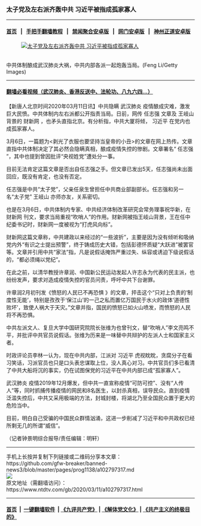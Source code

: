 ### 太子党及左右派齐轰中共 习近平被指成孤家寡人
------------------------

#### [首页](https://github.com/gfw-breaker/banned-news3/blob/master/README.md) &nbsp;&nbsp;|&nbsp;&nbsp; [手把手翻墙教程](https://github.com/gfw-breaker/guides/wiki) &nbsp;&nbsp;|&nbsp;&nbsp; [禁闻聚合安卓版](https://github.com/gfw-breaker/bn-android) &nbsp;&nbsp;|&nbsp;&nbsp; [网门安卓版](https://github.com/oGate2/oGate) &nbsp;&nbsp;|&nbsp;&nbsp; [神州正道安卓版](https://github.com/SzzdOgate/update) 



<div><div class="featured_image">
 <a href="https://i.ntdtv.com/assets/uploads/2020/03/GettyImages-80438177.jpg" target="_blank">
  <figure>
   <img alt="太子党及左右派齐轰中共 习近平被指成孤家寡人" src="https://i.ntdtv.com/assets/uploads/2020/03/GettyImages-80438177-800x450.jpg"/>
  </figure><br/>
 </a>
 <span class="caption">
  中共体制酿成武汉肺炎大祸，中共内部各派一起炮轰当局。(Feng Li/Getty Images)
 </span>
</div>
</div><hr/>

#### [翻墙必看视频（武汉肺炎、香港反送中、法轮功、八九六四...）](https://github.com/gfw-breaker/banned-news3/blob/master/pages/link3.md)

<div><div class="post_content" itemprop="articleBody">
 <p>
  【新唐人北京时间2020年03月11日讯】中共隐瞒
  <ok href="https://www.ntdtv.com/gb/武汉肺炎.htm">
   武汉肺炎
  </ok>
  疫情酿成灾难，激发巨大民愤。中共体制内左右派都公开指责当局。日前，网传
  <ok href="https://www.ntdtv.com/gb/任志强.htm">
   任志强
  </ok>
  文章及
  <ok href="https://www.ntdtv.com/gb/王岐山.htm">
   王岐山
  </ok>
  背景的
  <ok href="https://www.ntdtv.com/gb/财新网.htm">
   财新网
  </ok>
  ，也矛头直指北京。有分析指，中共大厦将倾，
  <ok href="https://www.ntdtv.com/gb/习近平.htm">
   习近平
  </ok>
  在党内也成孤家寡人。
 </p>
 <p>
  3月6日，一篇题为&lt;剥光了衣服也要坚持当皇帝的小丑&gt;的文章在网上热传。文章直指中共体制决定了其必然会隐瞒真相，酿成疫情失控的惨剧。文章署名“
  <ok href="https://www.ntdtv.com/gb/任志强.htm">
   任志强
  </ok>
  ”，其中也提到曾因批评“央视姓党”遭处分一事。
 </p>
 <p>
  目前无法肯定这篇文章是否出自任志强之手。但文章已发出5天，任志强尚未出面回应，既没有肯定，也没有否定。
 </p>
 <p>
  任志强是中共“太子党”，父亲任泉生曾担任中共商业部副部长。任志强和另一名“太子党”
  <ok href="https://www.ntdtv.com/gb/王岐山.htm">
   王岐山
  </ok>
  亦师亦友，关系密切。
 </p>
 <p>
  也是在3月6日，中共体制内专家、中共经济体制改革研究会常务理事祝华新，在
  <ok href="https://www.ntdtv.com/gb/财新网.htm">
   财新网
  </ok>
  刊文，要求当局重视“吹哨人”的作用。财新网被指王岐山背景，王在任中纪委书记时，财新网一度被视为“打虎风向标”。
 </p>
 <p>
  财新网这篇文章称，中共建政以来经过的“一些波折”，主要是因为没有倾听和吸纳党内外“有识之士提出预警”，终于铸成历史大错，包括彭德怀质疑“大跃进”被罢官等。文章并引用中共“家法”指，凡是说假话掩饰严重过失、纵容或诱迫下级说假话的，“都必须绳以党纪”。
 </p>
 <p>
  在此之前，以清华教授许章润、中国新公民运动发起人许志永为代表的民主派，也纷纷发声，要求对造成疫情失控的官员问责，呼吁中共下台谢罪。
 </p>
 <p>
  许章润2月初刊发《愤怒的人民已不再恐惧 》的文章，抨击这个“只对上负责的‘制度性无能’，特别是孜孜于‘保江山’的一己之私而置亿万国民于水火的政体‘道德性败坏’，致使人祸大于天灾。”文章并指，国民的愤怒已如火山喷发，而愤怒的人民将不再恐惧。
 </p>
 <p>
  中共左派文人、复旦大学中国研究院院长张维为也曾刊文，替“吹哨人”李文亮鸣不平，并批评中共官员说假话。张维为历来是一味替中共辩护的左派人士和国家主义者。
 </p>
 <p>
  时政评论员李林一认为，现在中共内部，江派对
  <ok href="https://www.ntdtv.com/gb/习近平.htm">
   习近平
  </ok>
  虎视眈眈，贪腐分子在看习笑话，习派官员也只是口头表忠谋取上位，没人真心对习。中共官员们多已看清了中共大船将沉的事实，仍在试图保党的习近平在中共内部已成“孤家寡人”。
 </p>
 <p>
  <ok href="https://www.ntdtv.com/gb/武汉肺炎.htm">
   武汉肺炎
  </ok>
  疫情2019年12月爆发，但中共一直宣称疫情“可防可控”、没有“人传人”等，同时抓捕传播疫情的网民和8名医生，以封杀真相，误导民众。直到疫情泛滥失控后，中共又采用极端的方法，封城封楼，将湖北乃至全国民众置于更大的危险当中。
 </p>
 <p>
  目前，明白自己受骗的中国民众群情汹涌，这进一步削减了习近平和中共政权已经所剩无几的所谓“威信”。
 </p>
 <p>
  （记者钟景明综合报导/责任编辑：明轩）
 </p>
 <div class="single_ad">
 </div>
</div>
</div>
<hr/>
手机上长按并复制下列链接或二维码分享本文章：<br/>
https://github.com/gfw-breaker/banned-news3/blob/master/pages/prog1138/a102797317.md <br/>
<a href='https://github.com/gfw-breaker/banned-news3/blob/master/pages/prog1138/a102797317.md'><img src='https://github.com/gfw-breaker/banned-news3/blob/master/pages/prog1138/a102797317.md.png'/></a> <br/>
原文地址（需翻墙访问）：https://www.ntdtv.com/gb/2020/03/11/a102797317.html


------------------------
#### [首页](https://github.com/gfw-breaker/banned-news3/blob/master/README.md) &nbsp;|&nbsp; [一键翻墙软件](https://github.com/gfw-breaker/nogfw/blob/master/README.md) &nbsp;| [《九评共产党》](https://github.com/gfw-breaker/9ping.md/blob/master/README.md#九评之一评共产党是什么) | [《解体党文化》](https://github.com/gfw-breaker/jtdwh.md/blob/master/README.md) | [《共产主义的终极目的》](https://github.com/gfw-breaker/gczydzjmd.md/blob/master/README.md)


<img src='http://gfw-breaker.win/banned-news3/pages/prog1138/a102797317.md' width='0px' height='0px'/>